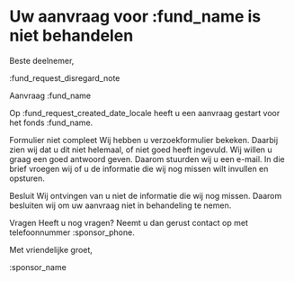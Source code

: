 # Uw aanvraag voor :fund_name is niet behandelen

Beste deelnemer,

:fund_request_disregard_note

Aanvraag :fund_name

Op :fund_request_created_date_locale heeft u een aanvraag gestart voor het fonds :fund_name.

Formulier niet compleet
Wij hebben u verzoekformulier bekeken. Daarbij zien wij dat u dit niet helemaal, of niet goed heeft ingevuld. Wij willen u graag een goed antwoord geven. Daarom stuurden wij u een e-mail. In die brief vroegen wij of u de informatie die wij nog missen wilt invullen en opsturen.

Besluit
Wij ontvingen van u niet de informatie die wij nog missen. Daarom besluiten wij om uw aanvraag niet in behandeling te nemen.

Vragen
Heeft u nog vragen? Neemt u dan gerust contact op met telefoonnummer :sponsor_phone.

Met vriendelijke groet,

:sponsor_name
